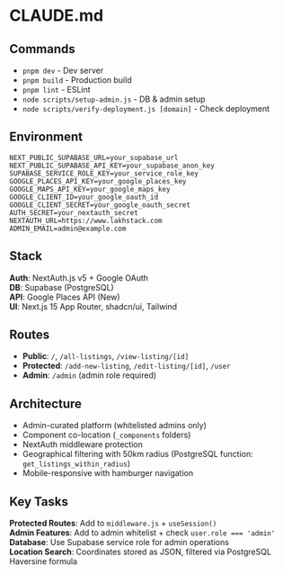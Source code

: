# CLAUDE.md

## Commands
- `pnpm dev` - Dev server
- `pnpm build` - Production build  
- `pnpm lint` - ESLint
- `node scripts/setup-admin.js` - DB & admin setup
- `node scripts/verify-deployment.js [domain]` - Check deployment

## Environment
```
NEXT_PUBLIC_SUPABASE_URL=your_supabase_url
NEXT_PUBLIC_SUPABASE_API_KEY=your_supabase_anon_key  
SUPABASE_SERVICE_ROLE_KEY=your_service_role_key
GOOGLE_PLACES_API_KEY=your_google_places_key
GOOGLE_MAPS_API_KEY=your_google_maps_key
GOOGLE_CLIENT_ID=your_google_oauth_id
GOOGLE_CLIENT_SECRET=your_google_oauth_secret
AUTH_SECRET=your_nextauth_secret
NEXTAUTH_URL=https://www.lakhstack.com
ADMIN_EMAIL=admin@example.com
```

## Stack
**Auth**: NextAuth.js v5 + Google OAuth  
**DB**: Supabase (PostgreSQL)  
**API**: Google Places API (New)  
**UI**: Next.js 15 App Router, shadcn/ui, Tailwind

## Routes
- **Public**: `/`, `/all-listings`, `/view-listing/[id]`
- **Protected**: `/add-new-listing`, `/edit-listing/[id]`, `/user`  
- **Admin**: `/admin` (admin role required)

## Architecture
- Admin-curated platform (whitelisted admins only)
- Component co-location (`_components` folders)
- NextAuth middleware protection
- Geographical filtering with 50km radius (PostgreSQL function: `get_listings_within_radius`)
- Mobile-responsive with hamburger navigation

## Key Tasks
**Protected Routes**: Add to `middleware.js` + `useSession()`  
**Admin Features**: Add to admin whitelist + check `user.role === 'admin'`  
**Database**: Use Supabase service role for admin operations  
**Location Search**: Coordinates stored as JSON, filtered via PostgreSQL Haversine formula
